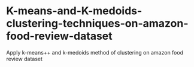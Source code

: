 # K-means-and-K-medoids-clustering-techniques-on-amazon-food-review-dataset
Apply k-means++ and k-medoids method of clustering on amazon food review dataset


